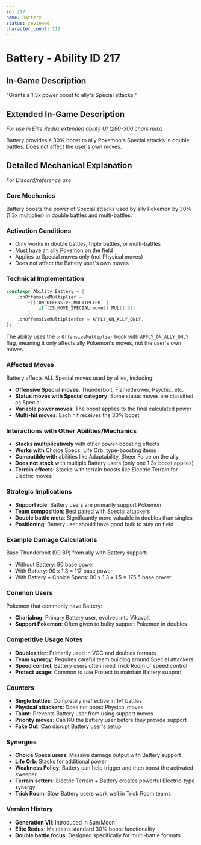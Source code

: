 ```yaml
---
id: 217
name: Battery
status: reviewed
character_count: 119
---
```


# Battery - Ability ID 217

## In-Game Description
"Grants a 1.3x power boost to ally's Special attacks."

## Extended In-Game Description
*For use in Elite Redux extended ability UI (280-300 chars max)*

Battery provides a 30% boost to ally Pokemon's Special attacks in double battles. Does not affect the user's own moves.

## Detailed Mechanical Explanation
*For Discord/reference use*

### Core Mechanics
Battery boosts the power of Special attacks used by ally Pokemon by 30% (1.3x multiplier) in double battles and multi-battles.

### Activation Conditions
- Only works in double battles, triple battles, or multi-battles
- Must have an ally Pokemon on the field
- Applies to Special moves only (not Physical moves)
- Does not affect the Battery user's own moves

### Technical Implementation
```cpp
constexpr Ability Battery = {
    .onOffensiveMultiplier =
        +[](ON_OFFENSIVE_MULTIPLIER) {
            if (IS_MOVE_SPECIAL(move)) MUL(1.3);
        },
    .onOffensiveMultiplierFor = APPLY_ON_ALLY_ONLY,
};
```

The ability uses the `onOffensiveMultiplier` hook with `APPLY_ON_ALLY_ONLY` flag, meaning it only affects ally Pokemon's moves, not the user's own moves.

### Affected Moves
Battery affects ALL Special moves used by allies, including:
- **Offensive Special moves**: Thunderbolt, Flamethrower, Psychic, etc.
- **Status moves with Special category**: Some status moves are classified as Special
- **Variable power moves**: The boost applies to the final calculated power
- **Multi-hit moves**: Each hit receives the 30% boost

### Interactions with Other Abilities/Mechanics
- **Stacks multiplicatively** with other power-boosting effects
- **Works with** Choice Specs, Life Orb, type-boosting items
- **Compatible with** abilities like Adaptability, Sheer Force on the ally
- **Does not stack** with multiple Battery users (only one 1.3x boost applies)
- **Terrain effects**: Stacks with terrain boosts like Electric Terrain for Electric moves

### Strategic Implications
- **Support role**: Battery users are primarily support Pokemon
- **Team composition**: Best paired with Special attackers
- **Double battle meta**: Significantly more valuable in doubles than singles
- **Positioning**: Battery user should have good bulk to stay on field

### Example Damage Calculations
Base Thunderbolt (90 BP) from ally with Battery support:
- Without Battery: 90 base power
- With Battery: 90 x 1.3 = 117 base power
- With Battery + Choice Specs: 90 x 1.3 x 1.5 = 175.5 base power

### Common Users
Pokemon that commonly have Battery:
- **Charjabug**: Primary Battery user, evolves into Vikavolt
- **Support Pokemon**: Often given to bulky support Pokemon in doubles

### Competitive Usage Notes
- **Doubles tier**: Primarily used in VGC and doubles formats
- **Team synergy**: Requires careful team building around Special attackers
- **Speed control**: Battery users often need Trick Room or speed control
- **Protect usage**: Common to use Protect to maintain Battery support

### Counters
- **Single battles**: Completely ineffective in 1v1 battles
- **Physical attackers**: Does not boost Physical moves
- **Taunt**: Prevents Battery user from using support moves
- **Priority moves**: Can KO the Battery user before they provide support
- **Fake Out**: Can disrupt Battery user's setup

### Synergies
- **Choice Specs users**: Massive damage output with Battery support
- **Life Orb**: Stacks for additional power
- **Weakness Policy**: Battery can help trigger and then boost the activated sweeper
- **Terrain setters**: Electric Terrain + Battery creates powerful Electric-type synergy
- **Trick Room**: Slow Battery users work well in Trick Room teams

### Version History
- **Generation VII**: Introduced in Sun/Moon
- **Elite Redux**: Maintains standard 30% boost functionality
- **Double battle focus**: Designed specifically for multi-battle formats